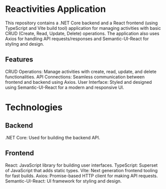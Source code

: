 # Reactivities Application

This repository contains a .NET Core backend and a React frontend (using TypeScript and Vite build tool) application for managing activities with basic CRUD (Create, Read, Update, Delete) operations. 
The application also uses Axios for handling API requests/responses and Semantic-UI-React for styling and design.

## Features

CRUD Operations: Manage activities with create, read, update, and delete functionalities.
API Connections: Seamless communication between frontend and backend using Axios.
User Interface: Styled and designed using Semantic-UI-React for a modern and responsive UI.

# Technologies

## Backend
.NET Core: Used for building the backend API.

## Frontend

React: JavaScript library for building user interfaces.
TypeScript: Superset of JavaScript that adds static types.
Vite: Next generation frontend tooling for fast builds.
Axios: Promise-based HTTP client for making API requests.
Semantic-UI-React: UI framework for styling and design.
